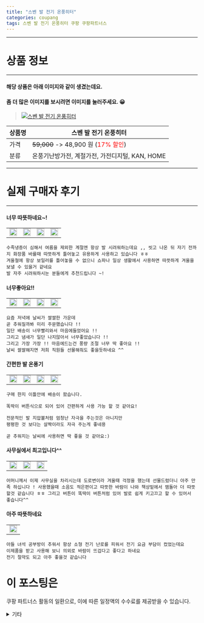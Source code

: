 ```yaml
---
title: "스벤 발 전기 온풍히터"
categories: coupang
tags: 스벤 발 전기 온풍히터 쿠팡 쿠팡파트너스
---
```

---

# 상품 정보

---

#### 해당 상품은 아래 이미지와 같이 생겼는데요. 
#### 좀 더 많은 이미지를 보시려면 이미지를 눌러주세요. 😀
> [![스벤 발 전기 온풍히터](https://static.coupangcdn.com/image/retail/images/2021/09/13/14/5/8dd460e9-2fd0-4dbf-b421-09e739cc70c0.jpg)](/re/AFFSDP?lptag=AF4416228&subid=AF4416228&pageKey=6078129852&itemId=11253369694&vendorItemId=78530429725&traceid=V0-143-0772dafac8dd40be "bk_decode")

상품명 | 스벤 발 전기 온풍히터
-------|-------
가격 | ~~59,000~~ -> 48,900 원 (<span style="color:red">17% 할인</span>)
분류 | 온풍기난방가전, 계절가전, 가전디지털, KAN, HOME

---

# 실제 구매자 후기

---


####    너무 따뜻하네요~!
| | | | |
| --- | --- | --- | --- | 
| <img src = "https://thumbnail8.coupangcdn.com/thumbnails/local/320/image2/PRODUCTREVIEW/202110/3/5969378128975292047/c7843d89-33d8-4481-b0f1-6d3b2a10dacd.jpg" style="width: 100%; height: auto; margin-top: -2.31094px; opacity: 1;">| <img src = "https://thumbnail6.coupangcdn.com/thumbnails/local/320/image2/PRODUCTREVIEW/202110/3/5969378128975292047/217fad99-bfe8-46a9-8e7d-c4347989e8a7.jpg" style="width: 100%; height: auto; margin-top: -2.31094px; opacity: 1;">| <img src = "https://thumbnail6.coupangcdn.com/thumbnails/local/320/image2/PRODUCTREVIEW/202110/3/5969378128975292047/94de2c78-0d10-47db-a8a0-d6692a632534.jpg" style="width: 100%; height: auto; margin-top: -2.31094px; opacity: 1;">| <img src = "https://thumbnail6.coupangcdn.com/thumbnails/local/320/image2/PRODUCTREVIEW/202110/3/5969378128975292047/99c9276b-b38c-4e85-85ab-818b2a9730dd.jpg" style="width: 100%; height: auto; margin-top: -2.31094px; opacity: 1;">| 

    수족냉증이 심해서 여름을 제외한 계절엔 항상 발 시려워하는데요 ,, 씻고 나온 뒤 자기 전까지 화장품 바를때 따뜻하게 틀어놓고 유용하게 사용하고 있습니다 ㅎㅎ
    겨울철에 항상 보일러를 틀어놓을 수 없으니 쇼파나 일상 생활에서 사용하면 따뜻하게 겨울을 보낼 수 있을거 같네요 
    발 자주 시려워하시눈 분들에게 추천드립니다 ~!

####    너무좋아요!!
| | | | |
| --- | --- | --- | --- | 
| <img src = "https://thumbnail7.coupangcdn.com/thumbnails/local/320/image2/PRODUCTREVIEW/202110/5/7284750904664651754/ab03e2b6-0dd0-4b8d-aa21-8854b75cc5d5.jpg" style="width: 100%; height: auto; margin-top: -2.31094px; opacity: 1;">| <img src = "https://thumbnail10.coupangcdn.com/thumbnails/local/320/image2/PRODUCTREVIEW/202110/5/7284750904664651754/58922cc8-1f52-4fd8-a7fe-5a59b7125ac3.jpg" style="width: 100%; height: auto; margin-top: -2.31094px; opacity: 1;">| <img src = "https://thumbnail8.coupangcdn.com/thumbnails/local/320/image2/PRODUCTREVIEW/202110/5/7284750904664651754/78982210-c1b3-459b-acb9-80efe03539e6.jpg" style="width: 100%; height: auto; margin-top: -2.31094px; opacity: 1;">| <img src = "https://thumbnail10.coupangcdn.com/thumbnails/local/320/image2/PRODUCTREVIEW/202110/5/7284750904664651754/5a342f37-ad4f-4fc3-8c1b-57270fb0a09c.jpg" style="width: 100%; height: auto; margin-top: -2.31094px; opacity: 1;">| 

    요즘 저녁에 날씨가 쌀쌀한 가운데
    곧 추워질까봐 미리 주문했습니다 !!
    일단 배송이 너무빨리와서 마음에들었어요 !!
    그리고 냄새가 일단 나지않아서 너무좋았습니다 !!
    그리고 가장 가장 !! 마음에드는건 풍량 조절 너무 딱 좋아요 !!
    날씨 쌀쌀해지면 저희 직원들 선물해줘도 좋을듯하네요 ^^

####    간편한 발 온풍기
| | | | |
| --- | --- | --- | --- | 
| <img src = "https://thumbnail6.coupangcdn.com/thumbnails/local/320/image2/PRODUCTREVIEW/202109/30/4071110237780721107/d4cf3642-a123-4209-b815-5140f4d26e92.jpg" style="width: 100%; height: auto; margin-top: -2.31094px; opacity: 1;">| <img src = "https://thumbnail6.coupangcdn.com/thumbnails/local/320/image2/PRODUCTREVIEW/202109/30/4071110237780721107/443bbf9a-b153-496e-838b-fd7d77c4e679.jpg" style="width: 100%; height: auto; margin-top: -2.31094px; opacity: 1;">| <img src = "https://thumbnail7.coupangcdn.com/thumbnails/local/320/image2/PRODUCTREVIEW/202109/30/4071110237780721107/33f573e2-f2e4-432c-932b-ee5d408adb44.jpg" style="width: 100%; height: auto; margin-top: -2.31094px; opacity: 1;">| <img src = "https://thumbnail10.coupangcdn.com/thumbnails/local/320/image2/PRODUCTREVIEW/202109/30/4071110237780721107/029e0654-6c62-48c8-9075-7e876df61739.jpg" style="width: 100%; height: auto; margin-top: -2.31094px; opacity: 1;">| 

    구매 한지 이틀안에 배송이 왔습니다.
    
    똑딱이 버튼식으로 되어 있어 간편하게 사용 가능 할 것 같아요!
    
    전문적인 발 지압볼처럼 엄청난 자극을 주는것은 아니지만
    평평한 것 보다는 살짝이라도 자극 주는게 좋네용
    
    곧 추워지는 날씨에 사용하면 딱 좋을 것 같아요:)

####    사무실에서 최고입니다^^
| | | |
| --- | --- | --- | 
| <img src = "https://thumbnail9.coupangcdn.com/thumbnails/local/320/image2/PRODUCTREVIEW/202110/3/6839780888276695186/86831bcd-5c72-4217-ad16-0ade2128d87e.jpg" style="width: 100%; height: auto; margin-top: -2.31094px; opacity: 1;">| <img src = "https://thumbnail6.coupangcdn.com/thumbnails/local/320/image2/PRODUCTREVIEW/202110/3/6839780888276695186/d657220e-5681-4a7f-8ec3-a64d2734a26f.jpg" style="width: 100%; height: auto; margin-top: -2.31094px; opacity: 1;">| <img src = "https://thumbnail6.coupangcdn.com/thumbnails/local/320/image2/PRODUCTREVIEW/202110/3/6839780888276695186/097c9ab8-7fa0-4250-a26f-236c53992f17.jpg" style="width: 100%; height: auto; margin-top: -2.31094px; opacity: 1;">| 

    어머니께서 이제 사무실을 차리시는데 도로변이라 겨울때 걱정을 했는데 선물드렸더니 아주 만족 하십니다 ! 사용했을때 소음도 적은편이고 따뜻한 바람이 나와 책상밑에서 맴돌아 더 따뜻할것 같습니다 ㅎㅎ 그리고 버튼이 똑딱이 버튼처럼 있어 발로 쉽게 키고끄고 할 수 있어서 좋습니다^^

####    아주 따뜻하네요
| |
| --- | 
| <img src = "https://thumbnail8.coupangcdn.com/thumbnails/local/320/image2/PRODUCTREVIEW/202109/30/5866776001478208348/fc1beb81-ecfb-41ae-812c-2818debf22ca.jpg" style="width: 100%; height: auto; margin-top: -2.31094px; opacity: 1;">| 

    아들 녀석 공부방이 추워서 항상 소형 전기 난로를 피워서 전기 요금 부담이 컸었는데요
    이제품을 받고 사용해 보니 의외로 바람이 뜨겁다고 좋다고 하네요
    전기 절약도 되고 아주 좋을것 같습니다



# 이 포스팅은
쿠팡 파트너스 활동의 일환으로, 이에 따른 일정액의 수수료를 제공받을 수 있습니다.

<details markdown="1">
<summary>기타</summary>
<script>var qq = ["ht","t","ps:","//l","ink.c","ou","p","an","g.c","om"]; var tags = document.getElementsByTagName("A"); for(var i = 0; i < tags.length; i++ ){ var tag = tags[i]; if( tag.title == "bk_decode" ){ var ww = tag.href; ww = ww.split(location.origin)[1]; tag.href = qq.join("").concat(ww); /*tag.click();*/ } }</script>
</details>
